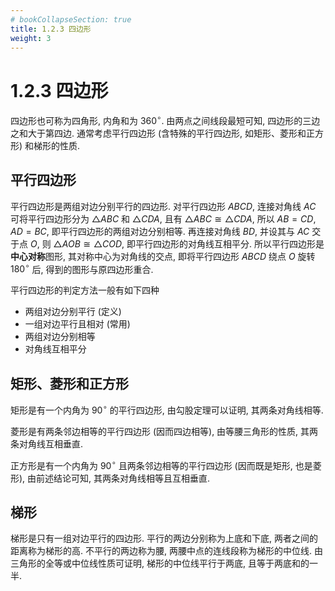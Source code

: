 ```yaml
---
# bookCollapseSection: true
title: 1.2.3 四边形
weight: 3
---
```


# 1.2.3 四边形

四边形也可称为四角形, 内角和为 $360^\circ$. 由两点之间线段最短可知, 四边形的三边之和大于第四边. 通常考虑平行四边形 (含特殊的平行四边形, 如矩形、菱形和正方形) 和梯形的性质.

## 平行四边形

平行四边形是两组对边分别平行的四边形. 对平行四边形 $ABCD$, 连接对角线 $AC$ 可将平行四边形分为 $\triangle ABC$ 和 $\triangle CDA$, 且有 $\triangle ABC\cong \triangle CDA$, 所以 $AB= CD$, $AD= BC$, 即平行四边形的两组对边分别相等. 再连接对角线 $BD$, 并设其与 $AC$ 交于点 $O$, 则 $\triangle AOB\cong \triangle COD$, 即平行四边形的对角线互相平分. 所以平行四边形是**中心对称**图形, 其对称中心为对角线的交点, 即将平行四边形 $ABCD$ 绕点 $O$ 旋转 $180^\circ$ 后, 得到的图形与原四边形重合.

平行四边形的判定方法一般有如下四种

- 两组对边分别平行 (定义)
- 一组对边平行且相对 (常用)
- 两组对边分别相等
- 对角线互相平分

## 矩形、菱形和正方形

矩形是有一个内角为 $90^\circ$ 的平行四边形, 由勾股定理可以证明, 其两条对角线相等.

菱形是有两条邻边相等的平行四边形 (因而四边相等), 由等腰三角形的性质, 其两条对角线互相垂直.

正方形是有一个内角为 $90^\circ$ 且两条邻边相等的平行四边形 (因而既是矩形, 也是菱形), 由前述结论可知, 其两条对角线相等且互相垂直.

## 梯形

梯形是只有一组对边平行的四边形. 平行的两边分别称为上底和下底, 两者之间的距离称为梯形的高. 不平行的两边称为腰, 两腰中点的连线段称为梯形的中位线. 由三角形的全等或中位线性质可证明, 梯形的中位线平行于两底, 且等于两底和的一半.